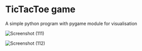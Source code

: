 # TicTacToe game 
A simple python program with pygame module for visualisation 



![Screenshot (111)](https://user-images.githubusercontent.com/96902883/206835860-88debb8c-434a-4d35-affd-84038da516eb.png)

![Screenshot (112)](https://user-images.githubusercontent.com/96902883/206835855-43546008-50eb-40d8-a55b-eee90de5488c.png)
